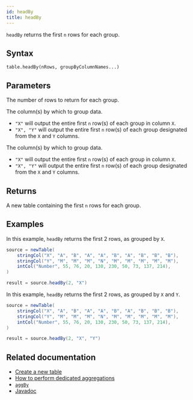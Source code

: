 ```yaml
---
id: headBy
title: headBy
---
```


`headBy` returns the first `n` rows for each group.

## Syntax

```
table.headBy(nRows, groupByColumnNames...)
```

## Parameters

<ParamTable>
<Param name="nRows" type="long">

The number of rows to return for each group.

</Param>
<Param name="groupByColumnNames" type="String...">

The column(s) by which to group data.

- `"X"` will output the entire first `n` row(s) of each group in column `X`.
- `"X", "Y"` will output the entire first `n` row(s) of each group designated from the `X` and `Y` columns.

</Param>
<Param name="groupByColumnNames" type="Collection<String>">

The column(s) by which to group data.

- `"X"` will output the entire first `n` row(s) of each group in column `X`.
- `"X", "Y"` will output the entire first `n` row(s) of each group designated from the `X` and `Y` columns.

</Param>
</ParamTable>

## Returns

A new table containing the first `n` rows for each group.

## Examples

In this example, `headBy` returns the first 2 rows, as grouped by `X`.

```groovy order=source,result
source = newTable(
    stringCol("X", "A", "B", "A", "A", "B", "A", "B", "B", "B"),
    stringCol("Y", "M", "M", "M", "N", "M", "M", "M", "M", "M"),
    intCol("Number", 55, 76, 20, 130, 230, 50, 73, 137, 214),
)

result = source.headBy(2, "X")
```

In this example, `headBy` returns the first 2 rows, as grouped by `X` and `Y`.

```groovy order=source,result
source = newTable(
    stringCol("X", "A", "B", "A", "A", "B", "A", "B", "B", "B"),
    stringCol("Y", "M", "M", "M", "N", "M", "M", "M", "M", "M"),
    intCol("Number", 55, 76, 20, 130, 230, 50, 73, 137, 214),
)

result = source.headBy(2, "X", "Y")
```

## Related documentation

- [Create a new table](../../../how-to-guides/new-table.md)
- [How to perform dedicated aggregations](../../../how-to-guides/dedicated-aggregations.md)
- [`aggBy`](./aggBy.md)
- [Javadoc](<https://deephaven.io/core/javadoc/io/deephaven/engine/table/Table.html#headBy(long,java.lang.String...)>)

<!--TODO: https://github.com/deephaven/deephaven-core/issues/778> -->
